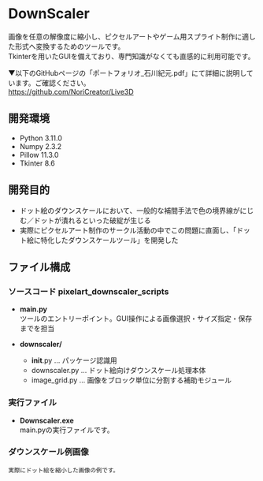 # DownScaler  
画像を任意の解像度に縮小し、ピクセルアートやゲーム用スプライト制作に適した形式へ変換するためのツールです。  
Tkinterを用いたGUIを備えており、専門知識がなくても直感的に利用可能です。  
  
▼以下のGitHubページの「ポートフォリオ_石川紀元.pdf」にて詳細に説明しています。ご確認ください。  
https://github.com/NoriCreator/Live3D  

## 開発環境  
- Python 3.11.0  
- Numpy 2.3.2  
- Pillow 11.3.0  
- Tkinter 8.6  

## 開発目的  
- ドット絵のダウンスケールにおいて、一般的な補間手法で色の境界線がにじむ／ドットが潰れるといった破綻が生じる  
- 実際にピクセルアート制作のサークル活動の中でこの問題に直面し、「ドット絵に特化したダウンスケールツール」を開発した  

## ファイル構成  

### ソースコード pixelart_downscaler_scripts  
- **main.py**  
    ツールのエントリーポイント。GUI操作による画像選択・サイズ指定・保存までを担当  

- **downscaler/**  
    - __init__.py … パッケージ認識用  
    - downscaler.py … ドット絵向けダウンスケール処理本体  
    - image_grid.py … 画像をブロック単位に分割する補助モジュール  

### 実行ファイル  
- **Downscaler.exe**  
    main.pyの実行ファイルです。

### ダウンスケール例画像  
    実際にドット絵を縮小した画像の例です。
